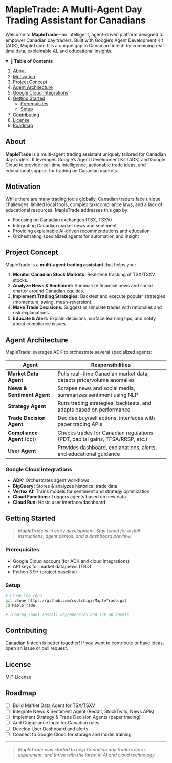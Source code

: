 # MapleTrade: A Multi-Agent Day Trading Assistant for Canadians

Welcome to **MapleTrade**—an intelligent, agent-driven platform designed to empower Canadian day traders. Built with Google’s Agent Development Kit (ADK), MapleTrade fills a unique gap in Canadian fintech by combining real-time data, explainable AI, and educational insights.

<details open>
  <summary><strong>📑 Table of Contents</strong></summary>
  <ol>
    <li><a href="#about">About</a></li>
    <li><a href="#motivation">Motivation</a></li>
    <li><a href="#project-concept">Project Concept</a></li>
    <li><a href="#agent-architecture">Agent Architecture</a></li>
    <li><a href="#google-cloud-integrations">Google Cloud Integrations</a></li>
    <li><a href="#getting-started">Getting Started</a>
      <ul>
        <li><a href="#prerequisites">Prerequisites</a></li>
        <li><a href="#setup">Setup</a></li>
      </ul>
    </li>
    <li><a href="#contributing">Contributing</a></li>
    <li><a href="#license">License</a></li>
    <li><a href="#roadmap">Roadmap</a></li>
  </ol>
</details>


## About
**MapleTrade** is a multi-agent trading assistant uniquely tailored for Canadian day traders. It leverages Google’s Agent Development Kit (ADK) and Google Cloud to provide real-time intelligence, actionable trade ideas, and educational support for trading on Canadian markets.


## Motivation
While there are many trading tools globally, Canadian traders face unique challenges: limited local tools, complex tax/compliance laws, and a lack of educational resources. MapleTrade addresses this gap by:

- Focusing on Canadian exchanges (TSX, TSXV)
- Integrating Canadian market news and sentiment
- Providing explainable AI-driven recommendations and education
- Orchestrating specialized agents for automation and insight


## Project Concept

MapleTrade is a **multi-agent trading assistant** that helps you:

1. **Monitor Canadian Stock Markets:** Real-time tracking of TSX/TSXV stocks.
2. **Analyze News & Sentiment:** Summarize financial news and social chatter around Canadian equities.
3. **Implement Trading Strategies:** Backtest and execute popular strategies (momentum, swing, mean-reversion).
4. **Make Trade Decisions:** Suggest or simulate trades with rationales and risk explanations.
5. **Educate & Alert:** Explain decisions, surface learning tips, and notify about compliance issues.


## Agent Architecture

MapleTrade leverages ADK to orchestrate several specialized agents:

| Agent                  | Responsibilities                                                                 |
|------------------------|---------------------------------------------------------------------------------|
| **Market Data Agent**      | Pulls real-time Canadian market data, detects price/volume anomalies           |
| **News & Sentiment Agent** | Scrapes news and social media, summarizes sentiment using NLP                  |
| **Strategy Agent**         | Runs trading strategies, backtests, and adapts based on performance            |
| **Trade Decision Agent**   | Decides buy/sell actions, interfaces with paper trading APIs                   |
| **Compliance Agent** (opt) | Checks trades for Canadian regulations (PDT, capital gains, TFSA/RRSP, etc.)   |
| **User Agent**             | Provides dashboard, explanations, alerts, and educational guidance            |

### Google Cloud Integrations

- **ADK:** Orchestrates agent workflows
- **BigQuery:** Stores & analyzes historical trade data
- **Vertex AI:** Trains models for sentiment and strategy optimization
- **Cloud Functions:** Triggers agents based on new data
- **Cloud Run:** Hosts user interface/dashboard


## Getting Started

> _MapleTrade is in early development. Stay tuned for install instructions, agent demos, and a dashboard preview!_

### Prerequisites

- Google Cloud account (for ADK and cloud integrations)
- API keys for market data/news (TBD)
- Python 3.9+ (project baseline)

### Setup

```bash
# Clone the repo
git clone https://github.com/coolchigi/MapleTrade.git
cd MapleTrade

# (Coming soon) Install dependencies and set up agents
```


## Contributing

Canadian fintech is better together! If you want to contribute or have ideas, open an issue or pull request.


## License

MIT License


## Roadmap

- [ ] Build Market Data Agent for TSX/TSXV
- [ ] Integrate News & Sentiment Agent (Reddit, StockTwits, News APIs)
- [ ] Implement Strategy & Trade Decision Agents (paper trading)
- [ ] Add Compliance logic for Canadian rules
- [ ] Develop User Dashboard and alerts
- [ ] Connect to Google Cloud for storage and model training

---

> _MapleTrade was started to help Canadian day traders learn, experiment, and thrive with the latest in AI and cloud technology._
